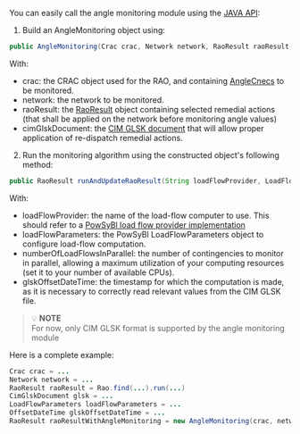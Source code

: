 You can easily call the angle monitoring module using the [JAVA API](https://github.com/farao-community/farao-core/blob/master/monitoring/angle-monitoring/src/main/java/com/powsybl/openrao/monitoring/anglemonitoring/AngleMonitoring.java):
1. Build an AngleMonitoring object using:
~~~java
public AngleMonitoring(Crac crac, Network network, RaoResult raoResult, CimGlskDocument cimGlskDocument)
~~~
With:
- crac: the CRAC object used for the RAO, and containing [AngleCnecs](/docs/input-data/crac/json#angle-cnecs) to be monitored.
- network: the network to be monitored.
- raoResult: the [RaoResult](/docs/output-data/rao-result-json) object containing selected remedial actions (that shall
  be applied on the network before monitoring angle values)
- cimGlskDocument: the [CIM GLSK document](/docs/input-data/glsk/cim) that will allow proper application of re-dispatch
  remedial actions.
2. Run the monitoring algorithm using the constructed object's following method:
~~~java
public RaoResult runAndUpdateRaoResult(String loadFlowProvider, LoadFlowParameters loadFlowParameters, int numberOfLoadFlowsInParallel, OffsetDateTime glskOffsetDateTime)
~~~
With:
- loadFlowProvider: the name of the load-flow computer to use. This should refer to a [PowSyBl load flow provider implementation](https://www.powsybl.org/pages/documentation/simulation/powerflow/)
- loadFlowParameters: the PowSyBl LoadFlowParameters object to configure load-flow computation.
- numberOfLoadFlowsInParallel: the number of contingencies to monitor in parallel, allowing a maximum utilization of
  your computing resources (set it to your number of available CPUs).
- glskOffsetDateTime: the timestamp for which the computation is made, as it is necessary to correctly read relevant
  values from the CIM GLSK file.

> 💡  **NOTE**  
> For now, only CIM GLSK format is supported by the angle monitoring module

Here is a complete example:
~~~java
Crac crac = ...
Network network = ...
RaoResult raoResult = Rao.find(...).run(...)
CimGlskDocument glsk = ...
LoadFlowParameters loadFlowParameters = ...
OffsetDateTime glskOffsetDateTime = ...
RaoResult raoResultWithAngleMonitoring = new AngleMonitoring(crac, network, raoResult, glsk).runAndUpdateRaoResult("OpenLoadFlow", loadFlowParameters, 2, glskOffsetDateTime);
~~~
